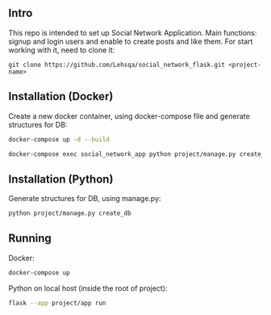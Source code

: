 ## Intro

This repo is intended to set up Social Network Application. Main functions: signup and login users and enable to create 
posts and like them. For start working with it, need to clone it:

```
git clone https://github.com/Lehsqa/social_network_flask.git <project-name>
```

## Installation (Docker)

Create a new docker container, using docker-compose file and generate structures for DB:

```sh
docker-compose up -d --build

docker-compose exec social_network_app python project/manage.py create_db
```

## Installation (Python)

Generate structures for DB, using manage.py:

```sh
python project/manage.py create_db
```

## Running

Docker:

```sh
docker-compose up
```

Python on local host (inside the root of project):

```sh
flask --app project/app run
```